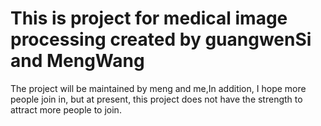 # This is project for medical image processing created by guangwenSi and MengWang
The project will be maintained by meng and me,In addition,
I hope more people join in, but at present, this project does not have the strength to attract more people to join.
